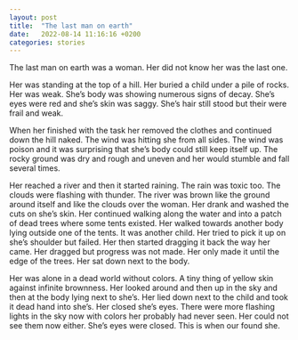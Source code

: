```yaml
---
layout: post
title:  "The last man on earth"
date:   2022-08-14 11:16:16 +0200
categories: stories
---
```


The last man on earth was a woman. Her did not know her was the last one.

Her was standing at the top of a hill. Her buried a child under a pile of rocks. Her was weak. She’s body was showing numerous signs of decay. She’s eyes were red and she’s skin was saggy. She’s hair still stood but their were frail and weak.

When her finished with the task her removed the clothes and continued down the hill naked. The wind was hitting she from all sides. The wind was poison and it was surprising that she’s body could still keep itself up. The rocky ground was dry and rough and uneven and her would stumble and fall several times.

Her reached a river and then it started raining. The rain was toxic too. The clouds were flashing with thunder. The river was brown like the ground around itself and like the clouds over the woman. Her drank and washed the cuts on she’s skin. Her continued walking along the water and into a patch of dead trees where some tents existed. Her walked towards another body lying outside one of the tents. It was another child. Her tried to pick it up on she’s shoulder but failed. Her then started dragging it back the way her came. Her dragged but progress was not made. Her only made it until the edge of the trees. Her sat down next to the body. 

Her was alone in a dead world without colors. A tiny thing of yellow skin against infinite brownness. Her looked around and then up in the sky and then at the body lying next to she’s. Her lied down next to the child and took it dead hand into she’s. Her closed she’s eyes. There were more flashing lights in the sky now with colors her probably had never seen. Her could not see them now either. She’s eyes were closed. This is when our found she.
